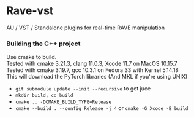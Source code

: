 # Rave-vst
AU / VST / Standalone plugins for real-time RAVE manipulation

### Building the C++ project
Use cmake to build.  
Tested with cmake 3.21.3, clang 11.0.3, Xcode 11.7 on MacOS 10.15.7  
Tested with cmake 3.19.7, gcc 10.3.1 on Fedora 33 with Kernel 5.14.18  
This will download the PyTorch libraries (And MKL if you're using UNIX)  

- `git submodule update --init --recursive` to get juce
- `mkdir build; cd build`
- `cmake .. -DCMAKE_BUILD_TYPE=Release`
- `cmake --build . --config Release -j 4` or `cmake -G Xcode -B build`
